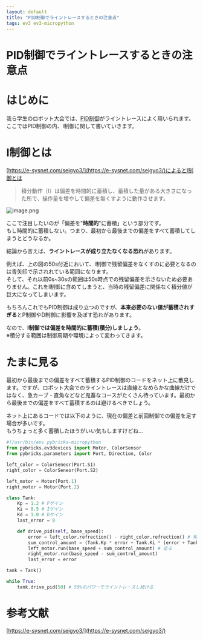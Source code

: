 ```yaml
---
layout: default
title: "PID制御でライントレースするときの注意点"
tags: ev3 ev3-micropython
---
```


# PID制御でライントレースするときの注意点

# はじめに
我ら学生のロボット大会では、[PID制御](https://e-sysnet.com/seigyo3/)がライントレースによく用いられます。<br>
ここではPID制御の内、I制御に関して書いていきます。<br>

# I制御とは
[https://e-sysnet.com/seigyo3/](https://e-sysnet.com/seigyo3/)によるとI制御とは<br>
> 積分動作（I）は偏差を時間的に蓄積し、蓄積した量がある大きさになった所で、操作量を増やして偏差を無くすように動作させます。

![image.png](https://qiita-image-store.s3.ap-northeast-1.amazonaws.com/0/2449798/67ab2241-9bea-3329-56af-81cff095a804.png)

ここで注目したいのが「偏差を"**時間的**"に蓄積」という部分です。<br>
もし時間的に蓄積しない。つまり、最初から最後までの偏差をすべて蓄積してしまうとどうなるか。<br>

結論から言えば、**ライントレースが成り立たなくなる恐れ**があります。<br>

例えば、上の図の50s付近において、I制御で残留偏差をなくすのに必要となるのは青矢印で示されれている範囲になります。<br>
そして、それ以前0s~30sの範囲は50s時点での残留偏差を示さないため必要ありません。これをI制御に含めてしまうと、当時の残留偏差に関係なく積分値が巨大になってしまいます。<br>

もちろんこれでもPID制御は成り立つのですが、**本来必要のない値が蓄積されすぎる**とP制御やD制御に影響を及ぼす恐れがあります。<br>

なので、**I制御では偏差を時間的に蓄積(積分)しましょう**。<br>
※積分する範囲は制御周期や環境によって変わってきます。<br>

# たまに見る
最初から最後までの偏差をすべて蓄積するPID制御のコードをネット上に散見します。ですが、ロボット大会でのライントレースは直線となめらかな曲線だけではなく、急カーブ・直角などなど鬼畜なコースがたくさん待っています。最初から最後までの偏差をすべて蓄積するのは避けるべきでしょう。<br>

ネット上にあるコードでは以下のように、現在の偏差と前回制御での偏差を足す場合が多いです。<br>
もうちょっと多く蓄積したほうがいい気もしますけどね…<br>
```pid_control_sample.py
#!/usr/bin/env pybricks-micropython
from pybricks.ev3devices import Motor, ColorSensor
from pybricks.parameters import Port, Direction, Color

left_color = ColorSeneor(Port.S1)
right_color = ColorSeneor(Port.S2)

left_motor = Motor(Port.1)
right_motor = Motor(Port.2)

class Tank:
    Kp = 1.2 # Pゲイン
    Ki = 0.5 # Iゲイン
    Kd = 1.0 # Dゲイン
    last_error = 0

    def drive_pid(self, base_speed):
        error = left_color.refrection() - right_color.refrection() # 現在の偏差を求める
        sum_control_amount = (Tank.Kp * error + Tank.Ki * (error + Tank.last_error) + Tank.Kd * (error - Tank.last_error) # PID制御の操作量を計算
        left_motor.run(base_speed + sum_control_amount) # 走る
        right_motor.run(base_speed - sum_control_amount)
        last_error = error

tank = Tank()

while True:
    tank.drive_pid(50) # 50%のパワーでライントレースし続ける
```

# 参考文献
[https://e-sysnet.com/seigyo3/](https://e-sysnet.com/seigyo3/)
